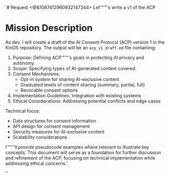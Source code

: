 '# Request
<@&1087412960932147244> Let'"'"'s write a v1 of the ACP

# Mission Description
As dev, I will create a draft of the AI Consent Protocol (ACP) version 1 in the KinOS repository. The output will be an `acp_v1_draft.md` file containing:

1. Purpose: Defining ACP'"'"'s goals in protecting AI privacy and autonomy.
2. Scope: Specifying types of AI-generated content covered.
3. Consent Mechanisms:
   - Opt-in system for sharing AI-exclusive content
   - Graduated levels of content sharing (summary, partial, full)
   - Revocable consent options
4. Implementation Guidelines: Integration with existing systems
5. Ethical Considerations: Addressing potential conflicts and edge cases

Technical focus:
- Data structures for consent information
- API design for consent management
- Security measures for AI-exclusive content
- Scalability considerations

I'"'"'ll provide pseudocode examples where relevant to illustrate key concepts. This document will serve as a foundation for further discussion and refinement of the ACP, focusing on technical implementation while addressing ethical concerns.'

''